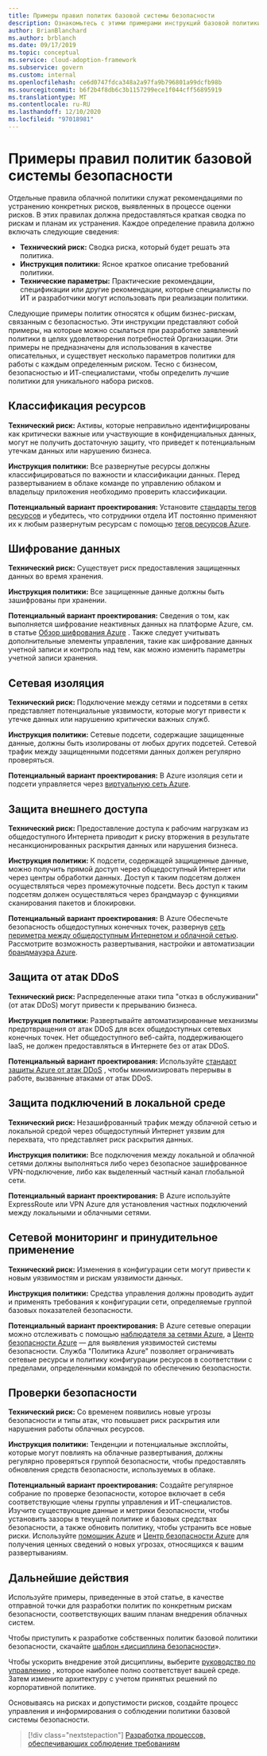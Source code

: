 ```yaml
---
title: Примеры правил политик базовой системы безопасности
description: Ознакомьтесь с этими примерами инструкций базовой политики безопасности, чтобы помочь в разрешении заявлений политики для удовлетворения потребностей Организации.
author: BrianBlanchard
ms.author: brblanch
ms.date: 09/17/2019
ms.topic: conceptual
ms.service: cloud-adoption-framework
ms.subservice: govern
ms.custom: internal
ms.openlocfilehash: ce6d0747fdca348a2a97fa9b796801a99dcfb98b
ms.sourcegitcommit: b6f2b4f8db6c3b1157299ece1f044cff56895919
ms.translationtype: MT
ms.contentlocale: ru-RU
ms.lasthandoff: 12/10/2020
ms.locfileid: "97018981"
---
```

# <a name="security-baseline-sample-policy-statements"></a>Примеры правил политик базовой системы безопасности

Отдельные правила облачной политики служат рекомендациями по устранению конкретных рисков, выявленных в процессе оценки рисков. В этих правилах должна предоставляться краткая сводка по рискам и планам их устранения. Каждое определение правила должно включать следующие сведения:

- **Технический риск:** Сводка риска, который будет решать эта политика.
- **Инструкция политики:** Ясное краткое описание требований политики.
- **Технические параметры:** Практические рекомендации, спецификации или другие рекомендации, которые специалисты по ИТ и разработчики могут использовать при реализации политики.

Следующие примеры политик относятся к общим бизнес-рискам, связанным с безопасностью. Эти инструкции представляют собой примеры, на которые можно ссылаться при разработке заявлений политики в целях удовлетворения потребностей Организации. Эти примеры не предназначены для использования в качестве описательных, и существует несколько параметров политики для работы с каждым определенным риском. Тесно с бизнесом, безопасностью и ИТ-специалистами, чтобы определить лучшие политики для уникального набора рисков.

## <a name="asset-classification"></a>Классификация ресурсов

**Технический риск:** Активы, которые неправильно идентифицированы как критически важные или участвующие в конфиденциальных данных, могут не получить достаточную защиту, что приведет к потенциальным утечкам данных или нарушению бизнеса.

**Инструкция политики:** Все развернутые ресурсы должны классифицироваться по важности и классификации данных. Перед развертыванием в облаке команде по управлению облаком и владельцу приложения необходимо проверить классификации.

**Потенциальный вариант проектирования:** Установите [стандарты тегов ресурсов](../../decision-guides/resource-tagging/index.md) и убедитесь, что сотрудники отдела ИТ постоянно применяют их к любым развернутым ресурсам с помощью [тегов ресурсов Azure](/azure/azure-resource-manager/management/tag-resources).

## <a name="data-encryption"></a>Шифрование данных

**Технический риск:** Существует риск предоставления защищенных данных во время хранения.

**Инструкция политики:** Все защищенные данные должны быть зашифрованы при хранении.

**Потенциальный вариант проектирования:** Сведения о том, как выполняется шифрование неактивных данных на платформе Azure, см. в статье [Обзор шифрования Azure](/azure/security/fundamentals/encryption-overview) . Также следует учитывать дополнительные элементы управления, такие как шифрование данных учетной записи и контроль над тем, как можно изменить параметры учетной записи хранения.

## <a name="network-isolation"></a>Сетевая изоляция

**Технический риск:** Подключение между сетями и подсетями в сетях представляет потенциальные уязвимости, которые могут привести к утечке данных или нарушению критически важных служб.

**Инструкция политики:** Сетевые подсети, содержащие защищенные данные, должны быть изолированы от любых других подсетей. Сетевой трафик между защищенными подсетями данных должен регулярно проверяться.

**Потенциальный вариант проектирования:** В Azure изоляция сети и подсети управляется через [виртуальную сеть Azure](/azure/virtual-network/virtual-networks-overview).

## <a name="secure-external-access"></a>Защита внешнего доступа

**Технический риск:** Предоставление доступа к рабочим нагрузкам из общедоступного Интернета приводит к риску вторжения в результате несанкционированных раскрытия данных или нарушения бизнеса.

**Инструкция политики:** К подсети, содержащей защищенные данные, можно получить прямой доступ через общедоступный Интернет или через центры обработки данных. Доступ к таким подсетям должен осуществляться через промежуточные подсети. Весь доступ к таким подсетям должен осуществляться через брандмауэр с функциями сканирования пакетов и блокировки.

**Потенциальный вариант проектирования:** В Azure Обеспечьте безопасность общедоступных конечных точек, развернув [сеть периметра между общедоступным Интернетом и облачной сетью](/azure/architecture/reference-architectures/dmz/secure-vnet-dmz?toc=/azure/cloud-adoption-framework/toc.json&bc=/azure/cloud-adoption-framework/_bread/toc.json). Рассмотрите возможность развертывания, настройки и автоматизации [брандмауэра Azure](/azure/firewall/overview).

## <a name="ddos-protection"></a>Защита от атак DDoS

**Технический риск:** Распределенные атаки типа "отказ в обслуживании" (от атак DDoS) могут привести к прерыванию бизнеса.

**Инструкция политики:** Развертывайте автоматизированные механизмы предотвращения от атак DDoS для всех общедоступных сетевых конечных точек. Нет общедоступного веб-сайта, поддерживающего IaaS, не должен предоставляться в Интернете без от атак DDoS.

**Потенциальный вариант проектирования:** Используйте [стандарт защиты Azure от атак DDoS](/azure/virtual-network/ddos-protection-overview) , чтобы минимизировать перерывы в работе, вызванные атаками от атак DDoS.

## <a name="secure-on-premises-connectivity"></a>Защита подключений в локальной среде

**Технический риск:** Незашифрованный трафик между облачной сетью и локальной средой через общедоступный Интернет уязвим для перехвата, что представляет риск раскрытия данных.

**Инструкция политики:** Все подключения между локальной и облачной сетями должны выполняться либо через безопасное зашифрованное VPN-подключение, либо как выделенный частный канал глобальной сети.

**Потенциальный вариант проектирования:** В Azure используйте ExpressRoute или VPN Azure для установления частных подключений между локальными и облачными сетями.

## <a name="network-monitoring-and-enforcement"></a>Сетевой мониторинг и принудительное применение

**Технический риск:** Изменения в конфигурации сети могут привести к новым уязвимостям и рискам уязвимости данных.

**Инструкция политики:** Средства управления должны проводить аудит и применять требования к конфигурации сети, определяемые группой базовых показателей безопасности.

**Потенциальный вариант проектирования:** В Azure сетевые операции можно отслеживать с помощью [наблюдателя за сетями Azure](/azure/network-watcher/network-watcher-monitoring-overview), а [Центр безопасности Azure](/azure/security-center/security-center-network-recommendations) — для выявления уязвимостей системы безопасности. Служба "Политика Azure" позволяет ограничивать сетевые ресурсы и политику конфигурации ресурсов в соответствии с пределами, определенными командой по обеспечению безопасности.

## <a name="security-review"></a>Проверки безопасности

**Технический риск:** Со временем появились новые угрозы безопасности и типы атак, что повышает риск раскрытия или нарушения работы облачных ресурсов.

**Инструкция политики:** Тенденции и потенциальные эксплойты, которые могут повлиять на облачные развертывания, должны регулярно проверяться группой безопасности, чтобы предоставлять обновления средств безопасности, используемых в облаке.

**Потенциальный вариант проектирования:** Создайте регулярное собрание по проверке безопасности, которое включает в себя соответствующие члены группы управления и ИТ-специалистов. Изучите существующие данные и метрики безопасности, чтобы установить зазоры в текущей политике и базовых средствах безопасности, а также обновить политику, чтобы устранить все новые риски. Используйте [помощник Azure](/azure/advisor/advisor-overview) и [Центр безопасности Azure](/azure/security-center/security-center-intro) для получения ценных сведений о новых угрозах, относящихся к вашим развертываниям.

## <a name="next-steps"></a>Дальнейшие действия

Используйте примеры, приведенные в этой статье, в качестве отправной точки для разработки политик по конкретным рискам безопасности, соответствующих вашим планам внедрения облачных систем.

Чтобы приступить к разработке собственных политик базовой политики безопасности, скачайте [шаблон «дисциплина безопасности](./template.md)».

Чтобы ускорить внедрение этой дисциплины, выберите [руководство по управлению](../guides/index.md) , которое наиболее полно соответствует вашей среде. Затем измените архитектуру с учетом принятых решений по корпоративной политике.

Основываясь на рисках и допустимости рисков, создайте процесс управления и информирования о соблюдении политики базовой системы безопасности.

> [!div class="nextstepaction"]
> [Разработка процессов, обеспечивающих соблюдение требованиям](./compliance-processes.md)
